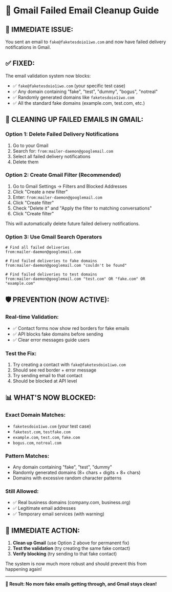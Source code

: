 # 🧹 Gmail Failed Email Cleanup Guide

## 🚨 **IMMEDIATE ISSUE:**
You sent an email to `fake@faketesdoio1iwo.com` and now have failed delivery notifications in Gmail.

## ✅ **FIXED:**
The email validation system now blocks:
- ✅ `fake@faketesdoio1iwo.com` (your specific test case)
- ✅ Any domain containing "fake", "test", "dummy", "bogus", "notreal"
- ✅ Randomly generated domains like `faketesdoio1iwo.com`
- ✅ All the standard fake domains (example.com, test.com, etc.)

## 🧹 **CLEANING UP FAILED EMAILS IN GMAIL:**

### **Option 1: Delete Failed Delivery Notifications**
1. Go to your Gmail
2. Search for: `from:mailer-daemon@googlemail.com`
3. Select all failed delivery notifications
4. Delete them

### **Option 2: Create Gmail Filter (Recommended)**
1. Go to Gmail Settings → Filters and Blocked Addresses
2. Click "Create a new filter"
3. Enter: `from:mailer-daemon@googlemail.com`
4. Click "Create filter"
5. Check "Delete it" and "Apply the filter to matching conversations"
6. Click "Create filter"

This will automatically delete future failed delivery notifications.

### **Option 3: Use Gmail Search Operators**
```
# Find all failed deliveries
from:mailer-daemon@googlemail.com

# Find failed deliveries to fake domains
from:mailer-daemon@googlemail.com "couldn't be found"

# Find failed deliveries to test domains
from:mailer-daemon@googlemail.com "test.com" OR "fake.com" OR "example.com"
```

## 🛡️ **PREVENTION (NOW ACTIVE):**

### **Real-time Validation:**
- ✅ Contact forms now show red borders for fake emails
- ✅ API blocks fake domains before sending
- ✅ Clear error messages guide users

### **Test the Fix:**
1. Try creating a contact with `fake@faketesdoio1iwo.com`
2. Should see red border + error message
3. Try sending email to that contact
4. Should be blocked at API level

## 📊 **WHAT'S NOW BLOCKED:**

### **Exact Domain Matches:**
- `faketesdoio1iwo.com` (your test case)
- `faketest.com`, `testfake.com`
- `example.com`, `test.com`, `fake.com`
- `bogus.com`, `notreal.com`

### **Pattern Matches:**
- Any domain containing "fake", "test", "dummy"
- Randomly generated domains (8+ chars + digits + 8+ chars)
- Domains with excessive random character patterns

### **Still Allowed:**
- ✅ Real business domains (company.com, business.org)
- ✅ Legitimate email addresses
- ✅ Temporary email services (with warning)

## 🎯 **IMMEDIATE ACTION:**

1. **Clean up Gmail** (use Option 2 above for permanent fix)
2. **Test the validation** (try creating the same fake contact)
3. **Verify blocking** (try sending to that fake contact)

The system is now much more robust and should prevent this from happening again!

---

**🎉 Result: No more fake emails getting through, and Gmail stays clean!**
